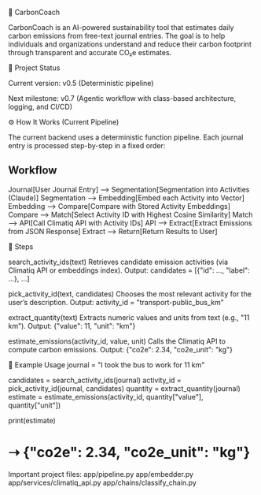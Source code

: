🌱 CarbonCoach

CarbonCoach is an AI-powered sustainability tool that estimates daily carbon emissions from free-text journal entries.
The goal is to help individuals and organizations understand and reduce their carbon footprint through transparent and accurate CO₂e estimates.

🚀 Project Status

Current version: v0.5 (Deterministic pipeline)

Next milestone: v0.7 (Agentic workflow with class-based architecture, logging, and CI/CD)

⚙️ How It Works (Current Pipeline)

The current backend uses a deterministic function pipeline.
Each journal entry is processed step-by-step in a fixed order:
## Workflow
Journal[User Journal Entry] --> Segmentation[Segmentation into Activities (Claude)]
    Segmentation --> Embedding[Embed each Activity into Vector]
    Embedding --> Compare[Compare with Stored Activity Embeddings]
    Compare --> Match[Select Activity ID with Highest Cosine Similarity]
    Match --> API[Call Climatiq API with Activity IDs]
    API --> Extract[Extract Emissions from JSON Response]
    Extract --> Return[Return Results to User]

🔹 Steps

search_activity_ids(text)
Retrieves candidate emission activities (via Climatiq API or embeddings index).
Output: candidates = [{"id": ..., "label": ...}, ...]

pick_activity_id(text, candidates)
Chooses the most relevant activity for the user’s description.
Output: activity_id = "transport-public_bus_km"

extract_quantity(text)
Extracts numeric values and units from text (e.g., "11 km").
Output: {"value": 11, "unit": "km"}

estimate_emissions(activity_id, value, unit)
Calls the Climatiq API to compute carbon emissions.
Output: {"co2e": 2.34, "co2e_unit": "kg"}

🧩 Example Usage
journal = "I took the bus to work for 11 km"

candidates = search_activity_ids(journal)
activity_id = pick_activity_id(journal, candidates)
quantity = extract_quantity(journal)
estimate = estimate_emissions(activity_id, quantity["value"], quantity["unit"])

print(estimate)
# ➝ {"co2e": 2.34, "co2e_unit": "kg"}
Important project files:
app/pipeline.py
app/embedder.py
app/services/climatiq_api.py
app/chains/classify_chain.py

